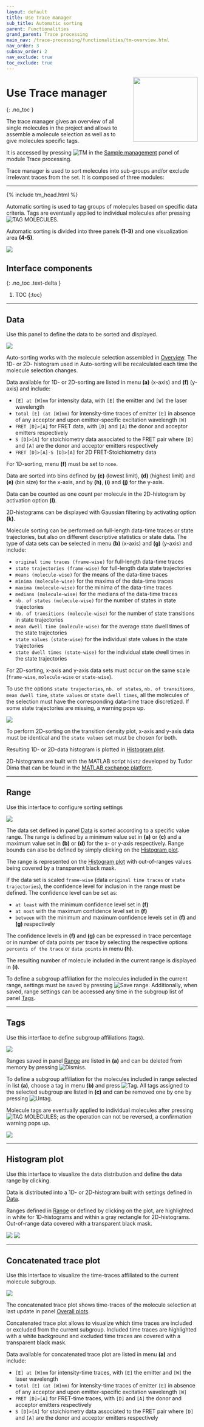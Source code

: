 ```yaml
---
layout: default
title: Use Trace manager
sub_title: Automatic sorting
parent: Functionalities
grand_parent: Trace processing
main_nav: /trace-processing/functionalities/tm-overview.html
nav_order: 3
subnav_order: 2
nav_exclude: true
toc_exclude: true
---
```


<img src="../../assets/images/logos/logo-trace-processing_400px.png" width="170" style="float:right; margin-left: 15px;"/>

# Use Trace manager
{: .no_toc }

The trace manager gives an overview of all single molecules in the project and allows to assemble a molecule selection as well as to give molecules specific tags.

It is accessed by pressing 
![TM](../../assets/images/gui/TP-but-tm.png "TM") in the 
[Sample management](../components/panel-sample-management.html#trace-manager) panel of module Trace processing.

Trace manager is used to sort molecules into sub-groups and/or exclude irrelevant traces from the set.
It is composed of three modules:


---

{% include tm_head.html %}

Automatic sorting is used to tag groups of molecules based on specific data criteria.
Tags are eventually applied to individual molecules after pressing 
![TAG MOLECULES](../../assets/images/gui/TP-but-tag-molecules.png "TAG MOLECULES").

Automatic sorting is divided into three panels **(1-3)** and one visualization area **(4-5)**.

<a class="plain" href="../../assets/images/gui/TP-panel-sample-tm-autosorting.png"><img src="../../assets/images/gui/TP-panel-sample-tm-autosorting.png"/></a>

## Interface components
{: .no_toc .text-delta }

1. TOC
{:toc}


---

## Data

Use this panel to define the data to be sorted and displayed.

<a class="plain" href="../../assets/images/gui/TP-panel-sample-tm-autosorting-histogram.png"><img src="../../assets/images/gui/TP-panel-sample-tm-autosorting-histogram.png"/></a>

Auto-sorting works with the molecule selection assembled in 
[Overview](tm-overview.html).
The 1D- or 2D- histogram used in Auto-sorting will be recalculated each time the molecule selection changes.

Data available for 1D- or 2D-sorting are listed in menu **(a)** (x-axis) and **(f)** (y-axis) and include:
* `[E] at [W]nm` for intensity data, with `[E]` the emitter and `[W]` the laser wavelength
* `total [E] (at [W]nm)` for intensity-time traces of emitter `[E]` in absence of any acceptor and upon emitter-specific excitation wavelength `[W]`
* `FRET [D]>[A]` for FRET data, with `[D]` and `[A]` the donor and acceptor emitters respectively
* `S [D]>[A]` for stoichiometry data  associated to the FRET pair where `[D]` and `[A]` are the donor and acceptor emitters respectively
* `FRET [D]>[A]-S [D]>[A]` for 2D FRET-Stoichiometry data 

For 1D-sorting, menu **(f)** must be set to `none`.

Data are sorted into bins defined by **(c)** (lowest limit), **(d)** (highest limit) and **(e)** (bin size) for the x-axis, and by **(h)**, **(i)** and **(j)** for the y-axis.

Data can be counted as one count per molecule in the 2D-histogram by activation option **(l)**.

2D-histograms can be displayed with Gaussian filtering by activating option **(k)**.

Molecule sorting can be performed on full-length data-time traces or state trajectories, but also on different descriptive statistics or state data.
The type of data sets can be selected in menu **(b)** (x-axis) and **(g)** (y-axis) and include:
* `original time traces (frame-wise)` for full-length data-time traces
* `state trajectories (frame-wise)` for full-length data state trajectories
* `means (molecule-wise)` for the means of the data-time traces
* `minima (molecule-wise)` for the maxima of the data-time traces
* `maxima (molecule-wise)` for the minima of the data-time traces
* `medians (molecule-wise)` for the medians of the data-time traces
* `nb. of states (molecule-wise)` for the number of states in state trajectories
* `nb. of transitions (molecule-wise)` for the number of state transitions in state trajectories
* `mean dwell time (molecule-wise)` for the average state dwell times of the state trajectories
* `state values (state-wise)` for the individual state values in the state trajectories
* `state dwell times (state-wise)` for the individual state dwell times in the state trajectories

For 2D-sorting, x-axis and y-axis data sets must occur on the same scale (`frame-wise`, `molecule-wise` or `state-wise`).

To use the options `state trajectories`, `nb. of states`, `nb. of transitions`, `mean dwell time`, `state values` or `state dwell times`, all the molecules of the selection must have the corresponding data-time trace discretized.
If some state trajectories are missing, a warning pops up.

<a class="plain" href="../../assets/images/gui/TP-panel-sample-tm-autosorting-warn1.png"><img src="../../assets/images/gui/TP-panel-sample-tm-autosorting-warn1.png" style="max-width:443px;"/></a>

To perform 2D-sorting on the transition density plot, x-axis and y-axis data must be identical and the `state values` set must be chosen for both.

Resulting 1D- or 2D-data histogram is plotted in 
[Histogram plot](#histogram-plot).

2D-histograms are built with the MATLAB script `hist2` developed by Tudor Dima that can be found in the 
[MATLAB exchange platform](https://www.mathworks.com/matlabcentral/fileexchange/18386-2d-histogram-exact-and-fast-binning-crop-and-stretch-grid-adjustment?s_tid=prof_contriblnk).


---

## Range

Use this interface to configure sorting settings

<a class="plain" href="../../assets/images/gui/TP-panel-sample-tm-autosorting-range.png"><img src="../../assets/images/gui/TP-panel-sample-tm-autosorting-range.png" style="max-width:182px;"/></a>

The data set defined in panel 
[Data](#data) is sorted according to a specific value range.
The range is defined by a minimum value set in **(a)** or **(c)** and a maximum value set in **(b)** or **(d)**  for the x- or y-axis respectively.
Range bounds can also be defined by simply clicking on the 
[Histogram plot](#histogram-plot).

The range is represented on the
[Histogram plot](#histogram-plot) with out-of-ranges values being covered by a transparent black mask.

If the data set is scaled `frame-wise` (data `original time traces` or `state trajectories`), the confidence level for inclusion in the range must be defined.
The confidence level can be set as:
- `at least` with the minimum confidence level set in **(f)**
- `at most` with the maximum confidence level set in **(f)**
- `between` with the minimum and maximum confidence levels set in **(f)** and **(g)** respectively

The confidence levels in **(f)** and **(g)** can be expressed in trace percentage or in number of data points per trace by selecting the respective options `percents of the trace` or `data points` in menu **(h)**.

The resulting number of molecule included in the current range is displayed in **(i)**.

To define a subgroup affiliation for the molecules included in the current range, settings must be saved by pressing 
![Save range](../../assets/images/gui/TP-but-save-range.png "Save range"). 
Additionally, when saved, range settings can be accessed any time in the subgroup list of panel 
[Tags](#tags).


---

## Tags

Use this interface to define subgroup affiliations (tags).

<a class="plain" href="../../assets/images/gui/TP-panel-sample-tm-autosorting-subgroup.png"><img src="../../assets/images/gui/TP-panel-sample-tm-autosorting-subgroup.png" style="max-width:182px;"/></a>

Ranges saved in panel 
[Range](#range) are listed in **(a)** and can be deleted from memory by pressing
![Dismiss](../../assets/images/gui/TP-but-dismiss.png "Dismiss").

To define a subgroup affiliation for the molecules included in range selected in list **(a)**, choose a tag in menu **(b)** and press 
![Tag](../../assets/images/gui/TP-but-tag.png "Tag").
All tags assigned to the selected subgroup are listed in **(c)** and can be removed one by one by pressing 
![Untag](../../assets/images/gui/TP-but-untag.png "Untag").

Molecule tags are eventually applied to individual molecules after pressing 
![TAG MOLECULES](../../assets/images/gui/TP-but-tag-molecules.png "TAG MOLECULES"); as the operation can not be reversed, a confirmation warning pops up.

<a class="plain" href="../../assets/images/gui/TP-panel-sample-tm-autosorting-warn2.png"><img src="../../assets/images/gui/TP-panel-sample-tm-autosorting-warn2.png" style="max-width:471px;"/></a>


---

## Histogram plot

Use this interface to visualize the data distribution and define the data range by clicking.

Data is distributed into a 1D- or 2D-histogram built with settings defined in 
[Data](#data).

Ranges defined in 
[Range](#range) or defined by clicking on the plot, are highlighted in white for 1D-histograms and within a gray rectangle for 2D-histograms.
Out-of-range data covered with a transparent black mask.

<a class="plain" href="../../assets/images/gui/TP-panel-sample-tm-autosorting-plot1D.png"><img src="../../assets/images/gui/TP-panel-sample-tm-autosorting-plot1D.png" style="max-width:45%;"/></a>
<a class="plain" href="../../assets/images/gui/TP-panel-sample-tm-autosorting-plot2D.png"><img src="../../assets/images/gui/TP-panel-sample-tm-autosorting-plot2D.png" style="max-width:45%;"/></a>



---

## Concatenated trace plot

Use this interface to visualize the time-traces affiliated to the current molecule subgroup.

<a class="plain" href="../../assets/images/gui/TP-panel-sample-tm-autosorting-concatenatedtrace.png"><img src="../../assets/images/gui/TP-panel-sample-tm-autosorting-concatenatedtrace.png"/></a>

The concatenated trace plot shows time-traces of the molecule selection at last update in panel
[Overall plots](tm-overview.html#overall-plots).

Concatenated trace plot allows to visualize which time traces are included or excluded from the current subgroup.
Included time traces are highlighted with a white background and excluded time traces are covered with a transparent black mask.

Data available for concatenated trace plot are listed in menu **(a)** and include:
* `[E] at [W]nm` for intensity-time traces, with `[E]` the emitter and `[W]` the laser wavelength
* `total [E] (at [W]nm)` for intensity-time traces of emitter `[E]` in absence of any acceptor and upon emitter-specific excitation wavelength `[W]`
* `FRET [D]>[A]` for FRET-time traces, with `[D]` and `[A]` the donor and acceptor emitters respectively
* `S [D]>[A]` for stoichiometry data  associated to the FRET pair where `[D]` and `[A]` are the donor and acceptor emitters respectively
